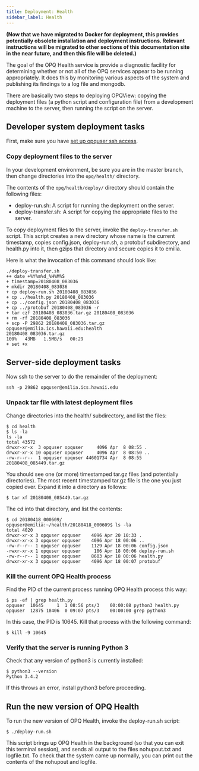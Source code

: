 ```yaml
---
title: Deployment: Health
sidebar_label: Health
---
```


**(Now that we have migrated to Docker for deployment, this provides potentially obsolete installation and deployment instructions. Relevant instructions will be migrated to other sections of this documentation site in the near future, and then this file will be deleted.)**


The goal of the OPQ Health service is provide a diagnostic facility for determining whether or not all of the OPQ services appear to be running appropriately.  It does this by monitoring various aspects of the system and publishing its findings to a log file and mongodb.

There are basically two steps to deploying OPQView: copying the deployment files (a python script and configuration file) from a development machine to the server, then running the script on the server.

## Developer system deployment tasks

First, make sure you have [set up opquser ssh access](deploy-initial-configuration.html#set-up-opquser-ssh-access).


### Copy deployment files to the server

In your development environment, be sure you are in the master branch, then change directories into the `opq/health/` directory.

The contents of the `opq/health/deploy/` directory should contain the following files:
  * deploy-run.sh:  A script for running the deployment on the server.
  * deploy-transfer.sh: A script for copying the appropriate files to the server.

To copy deployment files to the server, invoke the `deploy-transfer.sh` script. This script creates a new directory whose name is the current timestamp, copies config.json, deploy-run.sh, a protobuf subdirectory, and health.py into it, then gzips that directory and secure copies it to emilia.

Here is what the invocation of this command should look like:

```
./deploy-transfer.sh
++ date +%Y%m%d_%H%M%S
+ timestamp=20180408_083036
+ mkdir 20180408_083036
+ cp deploy-run.sh 20180408_083036
+ cp ../health.py 20180408_083036
+ cp ../config.json 20180408_083036
+ cp ../protobuf 20180408_083036 -r
+ tar czf 20180408_083036.tar.gz 20180408_083036
+ rm -rf 20180408_083036
+ scp -P 29862 20180408_083036.tar.gz opquser@emilia.ics.hawaii.edu:health
20180408_083036.tar.gz                                                                                                100%   43MB   1.5MB/s   00:29
+ set +x
```

## Server-side deployment tasks

Now ssh to the server to do the remainder of the deployment:

```
ssh -p 29862 opquser@emilia.ics.hawaii.edu
```

### Unpack tar file with latest deployment files

Change directories into the health/ subdirectory, and list the files:

```
$ cd health
$ ls -la
ls -la
total 43572
drwxr-xr-x  3 opquser opquser     4096 Apr  8 08:55 .
drwxr-xr-x 10 opquser opquser     4096 Apr  8 08:50 ..
-rw-r--r--  1 opquser opquser 44601734 Apr  8 08:55 20180408_085449.tar.gz
```

You should see one (or more) timestamped tar.gz files (and potentially directories). The most recent timestamped tar.gz file is the one you just copied over.  Expand it into a directory as follows:

```
$ tar xf 20180408_085449.tar.gz
```

The cd into that directory, and list the contents:

```
$ cd 20180418_000609/
opquser@emilia:~/health/20180418_000609$ ls -la
total 4020
drwxr-xr-x 3 opquser opquser    4096 Apr 20 10:33 .
drwxr-xr-x 3 opquser opquser    4096 Apr 18 00:06 ..
-rw-r--r-- 1 opquser opquser    1129 Apr 18 00:06 config.json
-rwxr-xr-x 1 opquser opquser     106 Apr 18 00:06 deploy-run.sh
-rw-r--r-- 1 opquser opquser    8603 Apr 18 00:06 health.py
drwxr-xr-x 3 opquser opquser    4096 Apr 18 00:07 protobuf
```

### Kill the current OPQ Health process

Find the PID of the current process running OPQ Health process this way:

```
$ ps -ef | grep health.py
opquser  10645     1  1 08:56 pts/3    00:00:08 python3 health.py
opquser  12875 18406  0 09:07 pts/3    00:00:00 grep python3
```

In this case, the PID is 10645. Kill that process with the following command:

```
$ kill -9 10645
```

### Verify that the server is running Python 3

Check that any version of python3 is currently installed:

```
$ python3 --version
Python 3.4.2
```

If this throws an error, install python3 before proceeding.

## Run the new version of OPQ Health

To run the new version of OPQ Health, invoke the deploy-run.sh script:

```
$ ./deploy-run.sh
```

This script brings up OPQ Health in the background (so that you can exit this terminal session), and sends all output to the files nohupout.txt and logfile.txt. To check that the system came up normally, you can print out the contents of the nohupout and logfile.
